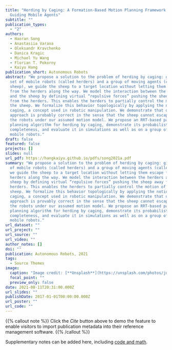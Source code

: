```yaml
---
title: "Herding by Caging: A Formation-Based Motion Planning Framework for
  Guiding Mobile Agents"
subtitle: ""
publication_types:
  - "2"
authors:
  - Haoran Song
  - Anastasiia Varava
  - Oleksandr Kravchenko
  - Danica Kragic
  - Michael Yu Wang
  - Florian T. Pokorny
  - Kaiyu Hang
publication_short: Autonomous Robots
abstract: "We propose a solution to the problem of herding by caging: given a
  set of mobile robots (called herders) and a group of moving agents (called
  sheep), we guide the sheep to a target location without letting them escape
  from the herders along the way. We model the interaction between the herders
  and the sheep by defining virtual “repulsive forces” pushing the sheep away
  from the herders. This enables the herders to partially control the motion of
  the sheep. We formalize this behavior topologically by applying the notion of
  caging, a concept used in robotic manipulation. We demonstrate that our
  approach is probably correct in the sense that the sheep cannot escape from
  the robots under our assumed motion model. We propose an RRT-based path
  planning algorithm for herding by caging, demonstrate its probabilistic
  completeness, and evaluate it in simulations as well as on a group of real
  mobile robots."
draft: false
featured: false
projects: []
slides: null
url_pdf: https://hangkaiyu.github.io/pdfs/song2021a.pdf
summary: "We propose a solution to the problem of herding by caging: given a set
  of mobile robots (called herders) and a group of moving agents (called sheep),
  we guide the sheep to a target location without letting them escape from the
  herders along the way. We model the interaction between the herders and the
  sheep by defining virtual “repulsive forces” pushing the sheep away from the
  herders. This enables the herders to partially control the motion of the
  sheep. We formalize this behavior topologically by applying the notion of
  caging, a concept used in robotic manipulation. We demonstrate that our
  approach is provably correct in the sense that the sheep cannot escape from
  the robots under our assumed motion model. We propose an RRT-based path
  planning algorithm for herding by caging, demonstrate its probabilistic
  completeness, and evaluate it in simulations as well as on a group of real
  mobile robots."
url_dataset: ""
url_project: ""
url_source: ""
url_video: ""
author_notes: []
doi: ""
publication: Autonomous Robots, 2021
tags:
  - Source Themes
image:
  caption: "Image credit: [**Unsplash**](https://unsplash.com/photos/jdD8gXaTZsc)"
  focal_point: ""
  preview_only: false
date: 2021-08-11T20:31:00.000Z
url_slides: ""
publishDate: 2017-01-01T00:00:00.000Z
url_poster: ""
url_code: ""
---
```


{{% callout note %}}
Click the _Cite_ button above to demo the feature to enable visitors to import publication metadata into their reference management software.
{{% /callout %}}

Supplementary notes can be added here, including [code and math](https://wowchemy.com/docs/content/writing-markdown-latex/).
